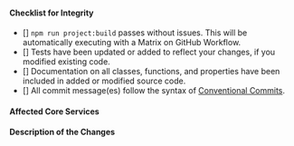
#### Checklist for Integrity
<!-- Please remove any items that do not apply. For completed items, change [] to [x]. -->

- [] `npm run project:build` passes without issues. This will be automatically executing with a Matrix on GitHub Workflow.
- [] Tests have been updated or added to reflect your changes, if you modified existing code.
- [] Documentation on all classes, functions, and properties have been included in added or modified source code.
- [] All commit message(es) follow the syntax of [Conventional Commits](https://www.conventionalcommits.org/en/v1.0.0-beta.2/#summary).

#### Affected Core Services
<!-- Please specify any specific areas that may affected by these changes. -->

#### Description of the Changes
<!-- Brief description of the changes you are integrating. If you are adding new features, describe their purpose and what they do. -->
